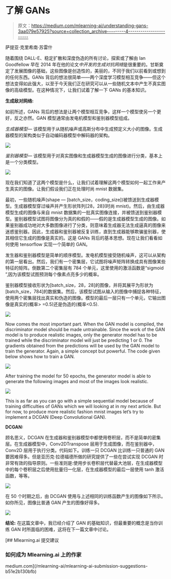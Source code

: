 # 了解 GANs

> 原文：<https://medium.com/mlearning-ai/understanding-gans-3aa079e57925?source=collection_archive---------4----------------------->

萨提亚·克里希南·苏雷什

随着围绕 DALL-E、稳定扩散和深度伪造的所有讨论，探索或了解由 Ian Goodfellow 早在 2014 年在他的论文*中开发的生成对抗网络*是很重要的。甘斯奠定了发展图像的基础，这些图像是创造性的，美丽的，不同于我们以前看到或想到的任何东西。GANs 背后的想法很简单——两个深度学习模型相互竞争——但这个想法变得如此强大，以至于今天我们正在研究可以从一些随机文本中产生不真实图像的高级模型。在这种情况下，让我们试着了解一下 GANs 的基本知识。

**生成敌对网络:**

如前所述，GANs 背后的想法是让两个模型相互竞争，这样一个模型使另一个更好，反之亦然。GAN 模型通常由发电机模型和鉴别器模型组成。

*生成器模型—* 该模型用于从随机噪声或高斯分布中生成预定义大小的图像。生成器模型的架构类似于自动编码器模型中解码器的架构。

![](img/517673cf2079a09b1c2fd7896cee7681.png)

*鉴别器模型—* 该模型用于对真实图像和生成器模型生成的图像进行分类，基本上是一个分类模型。

![](img/8661eb1136044d7e6fc8e649f20c764f.png)

现在我们知道了这两个模型是什么，让我们试着理解这两个模型如何一起工作来产生真实的图像。让我们假设我们正在处理时尚 mnist 数据集。

最初，一些随机噪声(shape — [batch_size，coding_size])被馈送到生成器模型。生成器模型穿过噪声并产生形状阵列[28，28](时尚 mnist)。然后，由生成器模型生成的图像与来自 mnist 数据集的一批真实图像连接，并被馈送到鉴别器模型。鉴别器模型试图将图像分为真的和假的——假的是生成器模型生成的图像。如果鉴别器成功地对大多数图像进行了分类，则意味着生成器无法生成逼真的图像来迷惑鉴别器。因此，生成器和鉴别器被反复训练，直到生成器能够欺骗鉴别器，使其相信它生成的图像是真实的。这是 GANs 背后的基本思想。现在让我们看看如何使用 tensorflow 实现一个简单的 GAN。

发生器和鉴别器模型是简单的顺序模型。发电机模型接受随机噪声，这可以从架构的第一层看出。然后，我们有一个密集层，它试图将噪声矩阵转换成具有图像某些特征的矩阵。倒数第二个密集层有 784 个单元，这里使用的激活函数是“sigmoid ”,因为该模型试图预测每个像素点亮多少的概率。

鉴别器模型接收形状为[batch_size，28，28]的图像，并将其展平为形状为[batch_size，784]的数据集。然后，该模型试图从输入的图像中捕捉各种特征，使用两个密集层找出真实和伪造的图像。模型的最后一层只有一个单元，它输出图像是真实的(概率> =0.5)还是伪造的(概率<0.5).

![](img/185a2ce60206aa1a7a50e2550f0e3cd7.png)

Now comes the most important part. When the GAN model is compiled, the discriminator model should be made untrainable. Since the work of the GAN model is to produce realistic images, only the generator model has to be trained while the discriminator model will just be predicting 1 or 0\. The gradients obtained from the predictions will be used by the GAN model to train the generator. Again, a simple concept but powerful. The code given below shows how to train a GAN.

![](img/f84fa41a842aaaefb47aac52526a6cf1.png)

After training the model for 50 epochs, the generator model is able to generate the following images and most of the images look realistic.

![](img/da7ed1ebbbee4931d084fa24052d7972.png)

This is as far as you can go with a simple sequential model because of training difficulties of GANs which we will looking at in my next article. But for now, to produce more realistic fashion mnist images let’s try to implement a DCGAN (Deep Convolutional GAN).

**DCGAN:**

顾名思义，DCGAN 在生成器和鉴别器模型中都使用卷积层，而不是简单的密集层。在生成器模型中，Conv2DTranspose 层用于生成图像，而在鉴别器中，Conv2D 层用于执行分类。代码如下。训练一只 DCGAN 比训练一只普通的 GAN 要困难得多。但是亚历克·拉德福德所做的研究提供了一些在尝试实现 DCGAN 时非常有效的指导原则。一些准则是:使用步长卷积层代替最大池层，在生成器模型中的每个卷积层之后使用批量归一化层，在生成器模型的最后一层使用 tanh 激活函数，等等。

![](img/3e748291c5b95b5d99284f19f33df5a4.png)

在 50 个时期之后，由 DCGAN 使用与上述相同的训练函数产生的图像如下所示。如你所见，图像比普通 GAN 产生的图像好得多。

![](img/26cc8f641ef73bca26dbcc81871fddd9.png)

**结论:** 在这篇文章中，我已经介绍了 GAN 的基础知识，但最重要的概念是当你训练 GAN 时所面临的困难，这将在下一篇文章中讨论。

[](/mlearning-ai/mlearning-ai-submission-suggestions-b51e2b130bfb) [## Mlearning.ai 提交建议

### 如何成为 Mlearning.ai 上的作家

medium.com](/mlearning-ai/mlearning-ai-submission-suggestions-b51e2b130bfb)